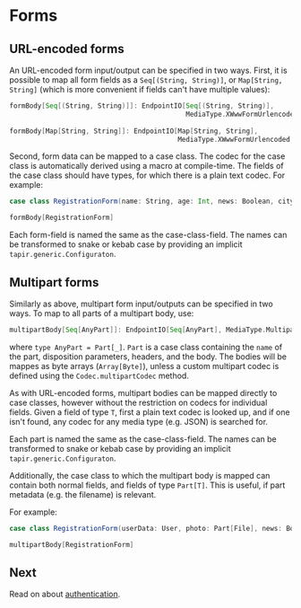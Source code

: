 # Forms

## URL-encoded forms

An URL-encoded form input/output can be specified in two ways. First, it is possible to map all form fields as a
`Seq[(String, String)]`, or `Map[String, String]` (which is more convenient if fields can't have multiple values):

```scala
formBody[Seq[(String, String)]]: EndpointIO[Seq[(String, String)], 
                                            MediaType.XWwwFormUrlencoded, _]
                                            
formBody[Map[String, String]]: EndpointIO[Map[String, String], 
                                          MediaType.XWwwFormUrlencoded, _]
```

Second, form data can be mapped to a case class. The codec for the case class is automatically derived using a macro at 
compile-time. The fields of the case class should have types, for which there is a plain text codec. For example:

```scala
case class RegistrationForm(name: String, age: Int, news: Boolean, city: Option[String])

formBody[RegistrationForm]
```

Each form-field is named the same as the case-class-field. The names can be transformed to snake or kebab case by 
providing an implicit `tapir.generic.Configuraton`. 

## Multipart forms

Similarly as above, multipart form input/outputs can be specified in two ways. To map to all parts of a multipart body,
use:

```scala
multipartBody[Seq[AnyPart]]: EndpointIO[Seq[AnyPart], MediaType.MultipartFormData, _]
```

where `type AnyPart = Part[_]`. `Part` is a case class containing the `name` of the part, disposition parameters,
headers, and the body. The bodies will be mappes as byte arrays (`Array[Byte]`), unless a custom multipart codec 
is defined using the `Codec.multipartCodec` method.

As with URL-encoded forms, multipart bodies can be mapped directly to case classes, however without the restriction
on codecs for individual fields. Given a field of type `T`, first a plain text codec is looked up, and if one isn't
found, any codec for any media type (e.g. JSON) is searched for.

Each part is named the same as the case-class-field. The names can be transformed to snake or kebab case by 
providing an implicit `tapir.generic.Configuraton`.
 
Additionally, the case class to which the multipart body is mapped can contain both normal fields, and fields of type 
`Part[T]`. This is useful, if part metadata (e.g. the filename) is relevant. 

For example:

```scala
case class RegistrationForm(userData: User, photo: Part[File], news: Boolean)

multipartBody[RegistrationForm]
```

## Next

Read on about [authentication](auth.html).
